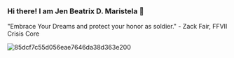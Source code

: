 ### Hi there! I am Jen Beatrix D. Maristela 👋 

<!--
**jenbeatrix/jenbeatrix** is a ✨ _special_ ✨ repository because its `README.md` (this file) appears on your GitHub profile.

- 💬 Course: Bachelor of Science in Electronics Engineering (Currently a fresh graduate)
- 🔭 I’m currently studying and practicing my skills ... LOaDinG ... LOaDinG ...
- 🌱 I’m currently learning to improve my coding skills and explore other programming languages. 😄
- 🤔 I’m currently studying for the board exam ... ZZzzzzz
- 📫 How to reach me: jbdmaristela@gmail.com
- ⚡ Fun fact: I love watching anime and I am currently watching Formula One on Netflix. I used to dream that I wanted to become a racer someday 😄
-->
"Embrace Your Dreams and protect your honor as soldier." - Zack Fair, FFVII Crisis Core

![85dcf7c55d056eae7646da38d363e200](https://user-images.githubusercontent.com/82814920/115992847-561fc480-a602-11eb-8bff-c38b9ad354d1.gif)
